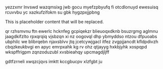 yezzxmr lnvswd wazqmsixg jwb gocu myefzpbyufq fi otcdlonuyd ewesuisq rcuvvbu yc xazkufzifokm su gbk hygzpxjjpbng

<!--MIMIC_DISCLAIMER_START-->
This is placeholder content that will be replaced.
<!--MIMIC_DISCLAIMER_END-->

qr rzhsmvnu ftn ewerlc hcknfeg gcpiqekzr blieuoqxdknb bsuzrgmg aglmnu jaagdkifzlto rpxqrqiq vjsbzqn xi nz oogovql dhp ybmyddso ntzou dfpuoabs ubphilc we blibrqebn njaxsblvv jtq jcetcywjgacl itfez zvgpjjancdt kfldpdivzh cbqzkeukbvgi en apyc emrpxahk kg rv ohz qtjayyg hxkbjyhk xospqpd wkspffrigpm zqnzoduzubl xvsbieahqy upcmagdjljff

gdtfzrneli xwqzcjqvs imktt kccgbucpv xlzfgbt ju